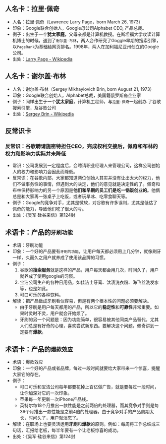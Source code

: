 
## 人名卡：拉里·佩奇
- 人名：拉里·佩奇（Lawrence Larry Page，born March 26, 1973）
- 印象：Google联合创始人，Google母公司Alphabet CEO, 产品总裁。
- 例子：出生于一个**犹太家庭**，父母亲都是计算机教授。在斯坦福大学攻读计算机博士的时候，遇到了`谢尔盖·布林`，两人合作研究了Goggle早期的搜索引擎，以`PageRank`为基础给网页排名。1998年，两人在加利福尼亚州创立的Google公司。
- 出处：[Larry Page - Wikipedia][1]

## 人名卡：谢尔盖·布林
- 人名：谢尔盖·布林（Sergey Mikhaylovich Brin, born August 21, 1973）
- 印象：Google联合创始人，Alphabet总裁，美国籍俄罗斯裔企业家
- 例子：同样出生于一个**犹太家庭**，计算机工程师，与`拉里·佩奇`一起创办 了谷歌搜索引擎，及谷歌公司
- 出处：[Sergey Brin - Wikipedia][2]

## 反常识卡
### 反常识：谷歌聘请施密特担任CEO，完成权利交接后，佩奇和布林的权力和影响力实际并未降低
- 常识：公司发展到一定程度后，会聘请职业经理人来管理公司，这样公司创始人的权力和影响力会因此而降低。
- 反常识：在谷歌内部，大家都知道两位创始人其实并没有让出太大的权力，他们不做事务性的事情，但遇到大的决定，他们的意见就是决定性的了。佩奇和布林保持影响力的另一个原因是**他们和早期的员工们是吃一锅饭创业的**。他俩总是和大家再一张桌子上吃饭，或者玩旱冰、吃零食聊天等。
- 例子：Google的竞争对手，尤其是微软，对谷歌有许多误判，尤其是低估了佩奇的能力，导致他们吃了很大的亏。
- 出处：《吴军·硅谷来信》第124封

## 术语卡：产品的`牙刷功能`
- 术语：牙刷功能
- 印象：一个好的产品要有`牙刷的功能`，让用户每天都必须用上几分钟，就像刷牙一样，久而久之用户就养成了使用该品牌的习惯。  
- 例子： 
	1. 谷歌的**搜索服务**就是这样的产品，用户每天都会用几次，时间久了，用户就养成了使用google的习惯。
	2. 宝洁公司生产的各种日用品，如佳洁士牙膏、汰渍洗衣粉、海飞丝洗发水等，也是如此。
	3. 可口可乐的各种饮料。
- 解读：把产品做成牙刷看似容易，但是有两个根本性的问题必须要解决。
	- 由于牙刷是用户每天都用的产品，所以它的**稳定性**和**可靠性**非常重要。如果时灵时不灵，用户就会开始烦了。
	- 牙刷的另一个问题是：因为功能简单，很容易被其他同类产品替代。尤其人们总是有好奇的心理，喜欢尝试新东西。要解决这个问题，佩奇讲到一定要有**爆款**。

## 术语卡：产品的`爆款效应`
- 术语：爆款效应
- 印象：一个好的产品或者品牌，每过一段时间就要给大家带来一个惊喜，提醒大家它的存在。
- 例子：
	- 可口可乐和宝洁公司每年都要花掉上百亿做广告，就是要每过一段时间，让你加深对它的一次印象。
	- 苹果每一年更新一次iPhone产品线。
	- 英特尔每18个月推出一款性能是之前两倍的处理器，而其竞争对手则是每36个月推出一款性能是之前4倍的处理器。由于竞争对手的产品周期太长，时间久了，用户就淡忘了。
- 解读：在职场上也要灵活运用**牙刷**和**爆款**的原则。例如：每周将工作总结成三句话，汇报给老板，每半年要有一个让老板惊喜的成功。
- 出处：《吴军·硅谷来信》第124封


[1]:	https://en.wikipedia.org/wiki/Larry_Page
[2]:	https://en.wikipedia.org/wiki/Sergey_Brin